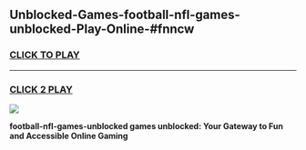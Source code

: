 
## Unblocked-Games-football-nfl-games-unblocked-Play-Online-#fnncw
<h3>
<a href="https://premium.freeplayer.one?title=football-nfl-games-unblocked&ref=27F">CLICK TO PLAY</a></h3>
<hr>

<h3>
<a href="https://premium.freeplayer.one?title=football-nfl-games-unblocked&ref=27F">CLICK 2 PLAY</a>
  
</h3>

<a href="https://premium.freeplayer.one?title=football-nfl-games-unblocked&ref=27F"><img src="https://clearcache.store/games.png"></a>


**football-nfl-games-unblocked games unblocked: Your Gateway to Fun and Accessible Online Gaming**
